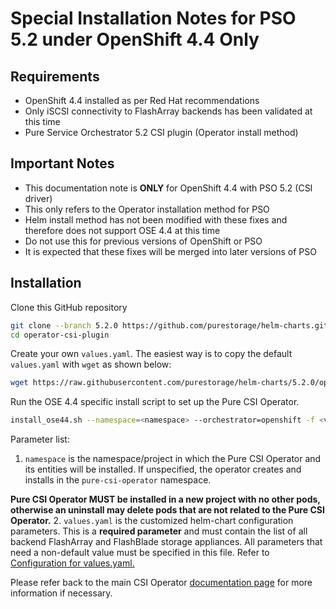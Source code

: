 # Special Installation Notes for PSO 5.2 under OpenShift 4.4 Only

## Requirements

- OpenShift 4.4 installed as per Red Hat recommendations
- Only iSCSI connectivity to FlashArray backends has been validated at this time
- Pure Service Orchestrator 5.2 CSI plugin (Operator install method)

## Important Notes

* This documentation note is **ONLY** for OpenShift 4.4 with PSO 5.2 (CSI driver)
* This only refers to the Operator installation method for PSO
* Helm install method has not been modified with these fixes and therefore does not support OSE 4.4 at this time
* Do not use this for previous versions of OpenShift or PSO
* It is expected that these fixes will be merged into later versions of PSO

## Installation

Clone this GitHub repository

```bash
git clone --branch 5.2.0 https://github.com/purestorage/helm-charts.git
cd operator-csi-plugin
```

Create your own `values.yaml`. The easiest way is to copy the default `values.yaml` with `wget` as shown below:

```bash
wget https://raw.githubusercontent.com/purestorage/helm-charts/5.2.0/operator-csi-plugin/values.yaml
```

Run the OSE 4.4 specific install script to set up the Pure CSI Operator.

```bash
install_ose44.sh --namespace=<namespace> --orchestrator=openshift -f <values.yaml>
```

Parameter list:

1. `namespace` is the namespace/project in which the Pure CSI Operator and its entities will be installed. If unspecified, the operator creates and installs in the `pure-csi-operator` namespace.

**Pure CSI Operator MUST be installed in a new project with no other pods, otherwise an uninstall may delete pods that are not related to the Pure CSI Operator.**
2. `values.yaml` is the customized helm-chart configuration parameters. This is a **required parameter** and must contain the list of all backend FlashArray and FlashBlade storage appliances. All parameters that need a non-default value must be specified in this file. 
Refer to [Configuration for values.yaml.](../pure-csi/README.md#configuration)

Please refer back to the main CSI Operator [documentation page](../operator-csi-plugin/README.md#install-script-steps) for more information if necessary.
